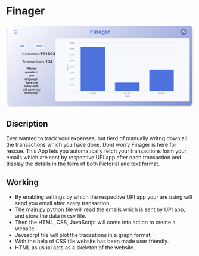 
# Finager

![Logo](https://github.com/NiharRayalu/Finager/blob/main/Screenshot%202025-03-05%20172308.png)

## Discription
Ever wanted to track your expenses, but tierd of manually writng down all the transactions which you have done. Dont worry Finager is here for rescue. This App lets you automatically fetch your transactions form your emails which are sent by respective UPI app after each transaction and display the details in the form of both Pictorial and text format.
## Working
* By enabling settings by which the respective UPI app your are using will send you email after every transaction.
* The main.py python file will read the emails which is sent by UPI app, and store the data in csv file.
* Then the HTML, CSS, JavaScript will come into action to create a website.
* Javascrpt file will plot the tracsations in a graph format.
* With the help of CSS file website has been made user friendly.
* HTML as usual acts as a skeleton of the website.
